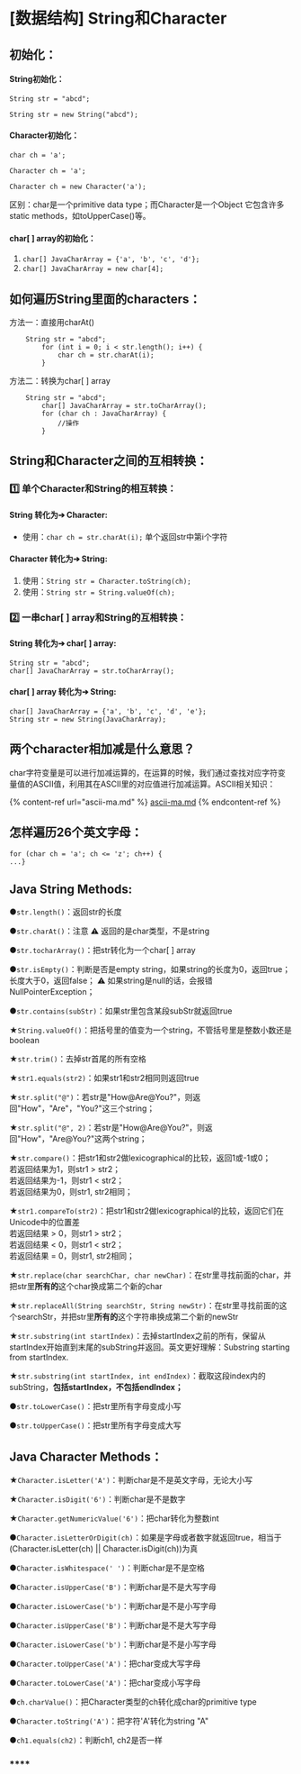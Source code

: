 # \[数据结构] String和Character

## **初始化：**

#### **String初始化：**

`String str = "abcd";`

`String str = new String("abcd");`

#### **Character初始化：**

`char ch = 'a'; ` &#x20;

`Character ch = 'a';`  &#x20;

`Character ch = new Character('a');`

区别：char是一个primitive data type；而Character是一个Object 它包含许多static methods，如toUpperCase()等。&#x20;

#### char\[ ] array的初始化：

1. `char[] JavaCharArray = {'a', 'b', 'c', 'd'}; `
2. `char[] JavaCharArray = new char[4];`



## 如何遍历String里面的characters：

方法一：直接用charAt()

```
    String str = "abcd";
		for (int i = 0; i < str.length(); i++) {
			char ch = str.charAt(i);
		}
```

方法二：转换为char\[ ] array

```
    String str = "abcd";
		char[] JavaCharArray = str.toCharArray();
		for (char ch : JavaCharArray) {
			//操作
		}
```



## String和Character之间的互相转换：

### **1️⃣ 单个Character和String的相互转换：**

#### **String 转化为➔ Character:**

* 使用：`char ch = str.charAt(i);` 单个返回str中第i个字符

#### **Character 转化为➔ String:**

1. 使用：`String str = Character.toString(ch);`
2. 使用：`String str = String.valueOf(ch);`



### 2️⃣ 一串char\[ ] array和**String的互相转换：**

#### **String 转化为➔ **char\[ ] array**:**

`String str = "abcd";`\
`char[] JavaCharArray = str.toCharArray();`

#### char\[ ] array **转化为➔ String:**

`char[] JavaCharArray = {'a', 'b', 'c', 'd', 'e'}; `\
`String str = new String(JavaCharArray);`





## 两个character相加减是什么意思？

char字符变量是可以进行加减运算的，在运算的时候，我们通过查找对应字符变量值的ASCII值，利用其在ASCII里的对应值进行加减运算。ASCII相关知识：

{% content-ref url="ascii-ma.md" %}
[ascii-ma.md](ascii-ma.md)
{% endcontent-ref %}



## 怎样遍历26个英文字母：

`for (char ch = 'a'; ch <= 'z'; ch++) {`\
`...}`



## Java String Methods:

●`str.length()`：返回str的长度

●`str.charAt()`：注意 ⚠️  返回的是char类型，不是string

●`str.tocharArray()`：把str转化为一个char\[ ] array

●`str.isEmpty()`：判断是否是empty string，如果string的长度为0，返回true；长度大于0，返回false； ⚠️  如果string是null的话，会报错NullPointerException；

●`str.contains(subStr)`：如果str里包含某段subStr就返回true

★`String.valueOf()`：把括号里的值变为一个string，不管括号里是整数小数还是boolean

★`str.trim()`：去掉str首尾的所有空格

★`str1.equals(str2)`：如果str1和str2相同则返回true

★`str.split("@")`：若str是"How@Are@You?"，则返回"How"，"Are"，"You?"这三个string；

★`str.split("@", 2)`：若str是"How@Are@You?"，则返回"How"，"Are@You?"这两个string；



★`str.compare()`：把str1和str2做lexicographical的比较，返回1或-1或0；\
&#x20;                                                   若返回结果为1，则str1 > str2；\
&#x20;                                                   若返回结果为-1，则str1 < str2；\
&#x20;                                                   若返回结果为0，则str1, str2相同；

★`str1.compareTo(str2)`：把str1和str2做lexicographical的比较，返回它们在Unicode中的位置差\
&#x20;                                                   若返回结果 > 0，则str1 > str2；\
&#x20;                                                   若返回结果 < 0，则str1 < str2；\
&#x20;                                                   若返回结果 = 0，则str1, str2相同；



★`str.replace(char searchChar, char newChar)`：在str里寻找前面的char，并把str里**所有的**这个char换成第二个新的char

★`str.replaceAll(String searchStr, String newStr)`：在str里寻找前面的这个searchStr，并把str里**所有的**这个字符串换成第二个新的newStr



★`str.substring(int startIndex)`：去掉startIndex之前的所有，保留从startIndex开始直到末尾的subString并返回。英文更好理解：Substring starting from startIndex.

★`str.substring(int startIndex, int endIndex)`：截取这段index内的subString，**包括startIndex，不包括endIndex；**



●`str.toLowerCase()`：把str里所有字母变成小写

●`str.toUpperCase()`：把str里所有字母变成大写





## Java Character Methods：

★`Character.isLetter('A')`：判断char是不是英文字母，无论大小写

★`Character.isDigit('6')`：判断char是不是数字

★`Character.getNumericValue('6')`：把char转化为整数int

●`Character.isLetterOrDigit(ch)`：如果是字母或者数字就返回true，相当于(Character.isLetter(ch) || Character.isDigit(ch))为真

●`Character.isWhitespace(' ')`：判断char是不是空格

●`Character.isUpperCase('B')`：判断char是不是大写字母

●`Character.isLowerCase('b')`：判断char是不是小写字母

●`Character.isUpperCase('B')`：判断char是不是大写字母

●`Character.isLowerCase('b')`：判断char是不是小写字母

●`Character.toUpperCase('A')`：把char变成大写字母

●`Character.toLowerCase('A')`：把char变成小写字母

●`ch.charValue()`：把Character类型的ch转化成char的primitive type

●`Character.toString('A')`：把字符'A'转化为string "A"

●`ch1.equals(ch2)`：判断ch1, ch2是否一样



### ****

